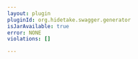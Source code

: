 ```yaml
---
layout: plugin
pluginId: org.hidetake.swagger.generator
isJarAvailable: true
error: NONE
violations: []

---
```

